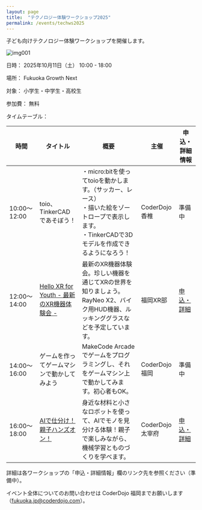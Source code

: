 ```yaml
---
layout: page
title:  "テクノロジー体験ワークショップ2025"
permalink: /events/techws2025
---
```

子ども向けテクノロジー体験ワークショップを開催します。

![img001](/blog/images/events/2025-techws-thumb.jpg)

日時： 2025年10月11日（土） 10:00 - 18:00

場所： Fukuoka Growth Next

対象： 小学生・中学生・高校生

参加費： 無料

タイムテーブル：

| 時間             | タイトル | 概要 | 主催 | 申込・詳細情報 |
|-----------------|---------------|-------------------------------------|------------------|------------------------------------|
| 10:00〜12:00 | toio、TinkerCADであそぼう！ | ・micro:bitを使ってtoioを動かします。（サッカー、レース）<br> ・描いた絵をゾートロープで表示します。<br> ・TinkerCADで3Dモデルを作成できるようになろう！ | CoderDojo 香椎 | 準備中 |
| 12:00〜14:00 | [Hello XR for Youth - 最新のXR機器体験会 -](https://fukuoka-xr-club.connpass.com/event/368934/) | 最新のXR機器体験会。珍しい機器を通じてXRの世界を知りましょう。RayNeo X2、バイク用HUD機器、ルッキンググラスなどを予定しています。 | 福岡XR部 | [申込・詳細](https://fukuoka-xr-club.connpass.com/event/368934/) |
| 14:00〜16:00 | ゲームを作ってゲームマシンで動かしてみよう | MakeCode Arcadeでゲームをプログラミングし、それをゲームマシン上で動かしてみます。初心者もOK。 | CoderDojo 福岡 | 準備中 |
| 16:00〜18:00 | [AIで仕分け！親子ハンズオン！](https://coderdojo-dazaifu.connpass.com/event/367734/) | 身近な材料と小さなロボットを使って、AIでモノを見分ける体験！親子で楽しみながら、機械学習とものづくりを学べます。 | CoderDojo 太宰府 | [申込・詳細](https://coderdojo-dazaifu.connpass.com/event/367734/) |

詳細は各ワークショップの「申込・詳細情報」欄のリンク先を参照ください（準備中）。

イベント全体についてのお問い合わせは CoderDojo 福岡までお願いします（fukuoka.jp@coderdojo.com）。